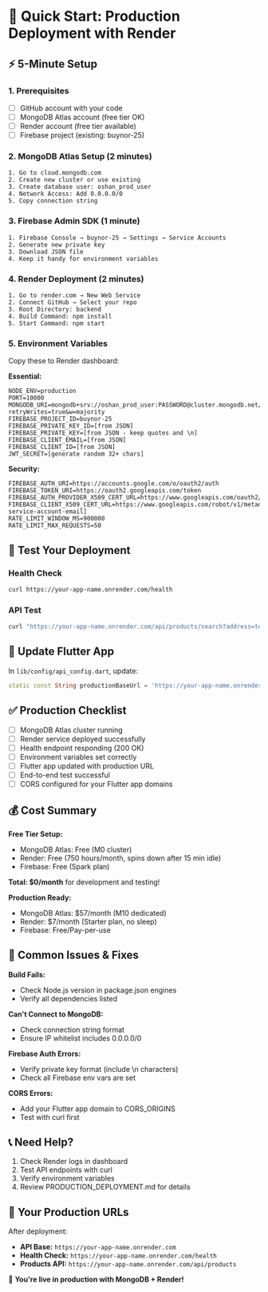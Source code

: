 # 🚀 Quick Start: Production Deployment with Render

## ⚡ 5-Minute Setup

### 1. Prerequisites
- [ ] GitHub account with your code
- [ ] MongoDB Atlas account (free tier OK)
- [ ] Render account (free tier available)
- [ ] Firebase project (existing: buynor-25)

### 2. MongoDB Atlas Setup (2 minutes)
```
1. Go to cloud.mongodb.com
2. Create new cluster or use existing
3. Create database user: oshan_prod_user
4. Network Access: Add 0.0.0.0/0
5. Copy connection string
```

### 3. Firebase Admin SDK (1 minute)
```
1. Firebase Console → buynor-25 → Settings → Service Accounts
2. Generate new private key
3. Download JSON file
4. Keep it handy for environment variables
```

### 4. Render Deployment (2 minutes)
```
1. Go to render.com → New Web Service
2. Connect GitHub → Select your repo
3. Root Directory: backend
4. Build Command: npm install
5. Start Command: npm start
```

### 5. Environment Variables
Copy these to Render dashboard:

**Essential:**
```
NODE_ENV=production
PORT=10000
MONGODB_URI=mongodb+srv://oshan_prod_user:PASSWORD@cluster.mongodb.net/oshan_products_prod?retryWrites=true&w=majority
FIREBASE_PROJECT_ID=buynor-25
FIREBASE_PRIVATE_KEY_ID=[from JSON]
FIREBASE_PRIVATE_KEY=[from JSON - keep quotes and \n]
FIREBASE_CLIENT_EMAIL=[from JSON]
FIREBASE_CLIENT_ID=[from JSON]
JWT_SECRET=[generate random 32+ chars]
```

**Security:**
```
FIREBASE_AUTH_URI=https://accounts.google.com/o/oauth2/auth
FIREBASE_TOKEN_URI=https://oauth2.googleapis.com/token
FIREBASE_AUTH_PROVIDER_X509_CERT_URL=https://www.googleapis.com/oauth2/v1/certs
FIREBASE_CLIENT_X509_CERT_URL=https://www.googleapis.com/robot/v1/metadata/x509/[your-service-account-email]
RATE_LIMIT_WINDOW_MS=900000
RATE_LIMIT_MAX_REQUESTS=50
```

## 🧪 Test Your Deployment

### Health Check
```bash
curl https://your-app-name.onrender.com/health
```

### API Test
```bash
curl "https://your-app-name.onrender.com/api/products/search?address=test"
```

## 📱 Update Flutter App

In `lib/config/api_config.dart`, update:
```dart
static const String productionBaseUrl = 'https://your-app-name.onrender.com/api';
```

## ✅ Production Checklist

- [ ] MongoDB Atlas cluster running
- [ ] Render service deployed successfully  
- [ ] Health endpoint responding (200 OK)
- [ ] Environment variables set correctly
- [ ] Flutter app updated with production URL
- [ ] End-to-end test successful
- [ ] CORS configured for your Flutter app domains

## 💰 Cost Summary

**Free Tier Setup:**
- MongoDB Atlas: Free (M0 cluster)
- Render: Free (750 hours/month, spins down after 15 min idle)
- Firebase: Free (Spark plan)

**Total: $0/month** for development and testing!

**Production Ready:**
- MongoDB Atlas: $57/month (M10 dedicated)
- Render: $7/month (Starter plan, no sleep)
- Firebase: Free/Pay-per-use

## 🔧 Common Issues & Fixes

**Build Fails:**
- Check Node.js version in package.json engines
- Verify all dependencies listed

**Can't Connect to MongoDB:**
- Check connection string format
- Ensure IP whitelist includes 0.0.0.0/0

**Firebase Auth Errors:**
- Verify private key format (include \n characters)
- Check all Firebase env vars are set

**CORS Errors:**
- Add your Flutter app domain to CORS_ORIGINS
- Test with curl first

## 📞 Need Help?

1. Check Render logs in dashboard
2. Test API endpoints with curl
3. Verify environment variables
4. Review PRODUCTION_DEPLOYMENT.md for details

## 🎯 Your Production URLs

After deployment:
- **API Base:** `https://your-app-name.onrender.com`
- **Health Check:** `https://your-app-name.onrender.com/health`
- **Products API:** `https://your-app-name.onrender.com/api/products`

🎉 **You're live in production with MongoDB + Render!**

